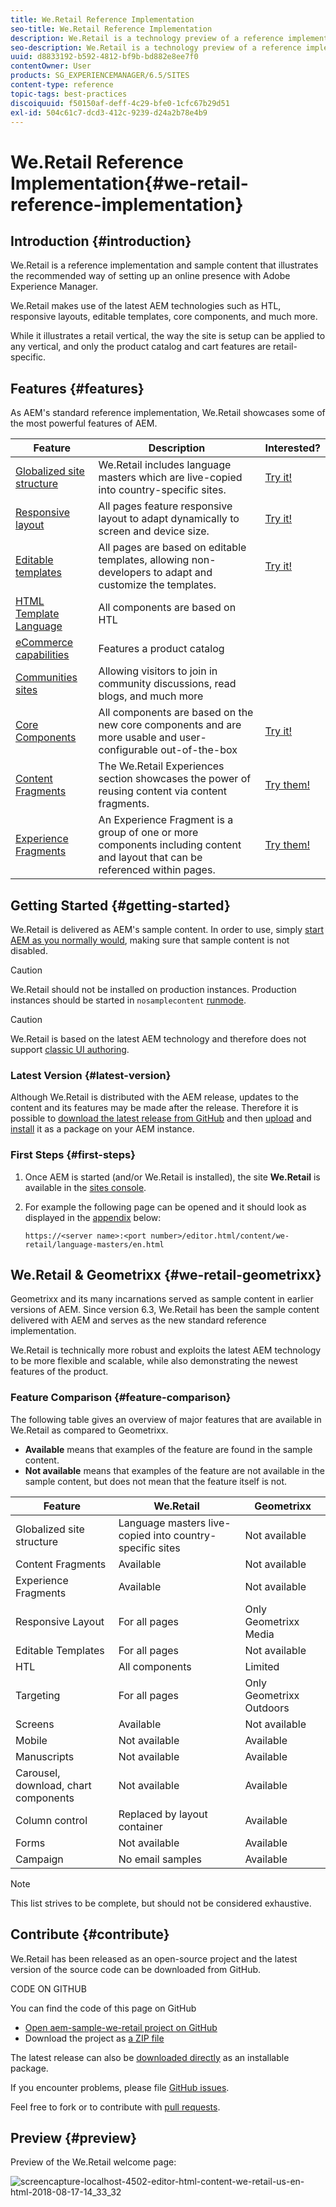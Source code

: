 ```yaml
---
title: We.Retail Reference Implementation
seo-title: We.Retail Reference Implementation
description: We.Retail is a technology preview of a reference implementation that illustrates the recommended way of setting up an online presence with AEM
seo-description: We.Retail is a technology preview of a reference implementation that illustrates the recommended way of setting up an online presence with AEM
uuid: d8833192-b592-4812-bf9b-bd882e8ee7f0
contentOwner: User
products: SG_EXPERIENCEMANAGER/6.5/SITES
content-type: reference
topic-tags: best-practices
discoiquuid: f50150af-deff-4c29-bfe0-1cfc67b29d51
exl-id: 504c61c7-dcd3-412c-9239-d24a2b78e4b9
---
```

# We.Retail Reference Implementation{#we-retail-reference-implementation}

## Introduction {#introduction}

We.Retail is a reference implementation and sample content that illustrates the recommended way of setting up an online presence with Adobe Experience Manager.

We.Retail makes use of the latest AEM technologies such as HTL, responsive layouts, editable templates, core components, and much more.

While it illustrates a retail vertical, the way the site is setup can be applied to any vertical, and only the product catalog and cart features are retail-specific.

## Features {#features}

As AEM's standard reference implementation, We.Retail showcases some of the most powerful features of AEM.

| **Feature** |**Description** |**Interested?** |
|---|---|---|
| [Globalized site structure](/help/sites-administering/tc-bp.md) |We.Retail includes language masters which are live-copied into country-specific sites. | [Try it!](/help/sites-developing/we-retail-globalized-site-structure.md) |
| [Responsive layout](/help/sites-authoring/responsive-layout.md) |All pages feature responsive layout to adapt dynamically to screen and device size. | [Try it!](/help/sites-developing/we-retail-responsive-layout.md) |
| [Editable templates](/help/sites-developing/page-templates-editable.md) |All pages are based on editable templates, allowing non-developers to adapt and customize the templates. | [Try it!](/help/sites-developing/we-retail-editable-templates.md) |
| [HTML Template Language](https://experienceleague.adobe.com/docs/experience-manager-htl/content/overview.html) |All components are based on HTL |  |
| [eCommerce capabilities](/help/commerce/cif-classic/developing/ecommerce.md) |Features a product catalog |  |
| [Communities sites](/help/communities/overview.md) |Allowing visitors to join in community discussions, read blogs, and much more |  |
| [Core Components](https://docs.adobe.com/content/help/en/experience-manager-core-components/using/introduction.html) |All components are based on the new core components and are more usable and user-configurable out-of-the-box | [Try it!](/help/sites-developing/we-retail-core-components.md) |
| [Content Fragments](/help/assets/content-fragments/content-fragments.md) |The We.Retail Experiences section showcases the power of reusing content via content fragments. | [Try them!](/help/sites-developing/we-retail-content-fragments.md) |
| [Experience Fragments](/help/sites-authoring/experience-fragments.md) |An Experience Fragment is a group of one or more components including content and layout that can be referenced within pages. | [Try them!](/help/sites-developing/we-retail-experience-fragments.md) |

## Getting Started {#getting-started}

We.Retail is delivered as AEM's sample content. In order to use, simply [start AEM as you normally would](/help/sites-deploying/deploy.md#getting-started), making sure that sample content is not disabled.

>[!CAUTION]
>
>We.Retail should not be installed on production instances. Production instances should be started in `nosamplecontent` [runmode](/help/sites-deploying/configure-runmodes.md).

>[!CAUTION]
>
>We.Retail is based on the latest AEM technology and therefore does not support [classic UI authoring](/help/sites-classic-ui-authoring/home.md).

### Latest Version {#latest-version}

Although We.Retail is distributed with the AEM release, updates to the content and its features may be made after the release. Therefore it is possible to [download the latest release from GitHub](https://github.com/Adobe-Marketing-Cloud/aem-sample-we-retail/releases) and then [upload](/help/sites-administering/package-manager.md#uploading-packages-from-your-file-system) and [install](/help/sites-administering/package-manager.md#installing-packages) it as a package on your AEM instance.

### First Steps {#first-steps}

1. Once AEM is started (and/or We.Retail is installed), the site **We.Retail** is available in the [sites console](/help/sites-authoring/basic-handling.md#global-navigation).
1. For example the following page can be opened and it should look as displayed in the [appendix](#appendix) below:

   `https://<server name>:<port number>/editor.html/content/we-retail/language-masters/en.html`

## We.Retail & Geometrixx {#we-retail-geometrixx}

Geometrixx and its many incarnations served as sample content in earlier versions of AEM. Since version 6.3, We.Retail has been the sample content delivered with AEM and serves as the new standard reference implementation.

We.Retail is technically more robust and exploits the latest AEM technology to be more flexible and scalable, while also demonstrating the newest features of the product.

### Feature Comparison {#feature-comparison}

The following table gives an overview of major features that are available in We.Retail as compared to Geometrixx.

* **Available** means that examples of the feature are found in the sample content.
* **Not available** means that examples of the feature are not available in the sample content, but does not mean that the feature itself is not.

| **Feature** |**We.Retail** |**Geometrixx** |
|---|---|---|
| Globalized site structure |Language masters live-copied into country-specific sites |Not available |
| Content Fragments |Available |Not available |
| Experience Fragments |Available |Not available |
| Responsive Layout |For all pages |Only Geometrixx Media |
| Editable Templates |For all pages |Not available |
| HTL |All components |Limited |
| Targeting |For all pages |Only Geometrixx Outdoors |
| Screens |Available |Not available |
| Mobile |Not available |Available |
| Manuscripts |Not available |Available |
| Carousel, download, chart components |Not available |Available |
| Column control |Replaced by layout container |Available |
| Forms |Not available |Available |
| Campaign |No email samples |Available |

>[!NOTE]
>
>This list strives to be complete, but should not be considered exhaustive.

## Contribute {#contribute}

We.Retail has been released as an open-source project and the latest version of the source code can be downloaded from GitHub.

CODE ON GITHUB

You can find the code of this page on GitHub

* [Open aem-sample-we-retail project on GitHub](https://github.com/Adobe-Marketing-Cloud/aem-sample-we-retail)
* Download the project as [a ZIP file](https://github.com/Adobe-Marketing-Cloud/aem-sample-we-retail/archive/master.zip)

The latest release can also be [downloaded directly](https://github.com/Adobe-Marketing-Cloud/aem-sample-we-retail/releases/latest) as an installable package.

If you encounter problems, please file [GitHub issues](https://github.com/Adobe-Marketing-Cloud/aem-sample-we-retail/issues).

Feel free to fork or to contribute with [pull requests](https://github.com/Adobe-Marketing-Cloud/aem-sample-we-retail/pulls).

## Preview {#preview}

Preview of the We.Retail welcome page:

![screencapture-localhost-4502-editor-html-content-we-retail-us-en-html-2018-08-17-14_33_32](assets/screencapture-localhost-4502-editor-html-content-we-retail-us-en-html-2018-08-17-14_33_32.png)
